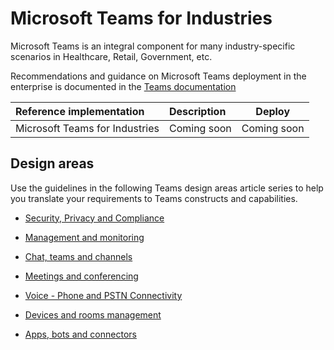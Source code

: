 # Microsoft Teams for Industries


Microsoft Teams is an integral component for many industry-specific scenarios in Healthcare, Retail, Government, etc.

Recommendations and guidance on Microsoft Teams deployment in the enterprise is documented in the [Teams documentation](https://docs.microsoft.com/en-us/microsoftteams/deploy-enterprise-overview)

| Reference implementation | Description | Deploy |
|:----------------------|:------------|--------|
| Microsoft Teams for Industries | Coming soon| Coming soon

## Design areas

Use the guidelines in the following Teams design areas article series to help you translate your requirements to Teams constructs and capabilities.

* [Security, Privacy and Compliance](https://docs.microsoft.com/en-us/microsoftteams/security-compliance-overview)

* [Management and monitoring](https://docs.microsoft.com/en-us/microsoftteams/manage-teams-overview)

* [Chat, teams and channels](https://docs.microsoft.com/en-us/microsoftteams/deploy-chat-teams-channels-microsoft-teams-landing-page)

* [Meetings and conferencing](https://docs.microsoft.com/en-us/microsoftteams/deploy-meetings-microsoft-teams-landing-page)

* [Voice - Phone and PSTN Connectivity](https://docs.microsoft.com/en-us/microsoftteams/cloud-voice-landing-page)

* [Devices and rooms management](https://docs.microsoft.com/en-us/microsoftteams/rooms/)

* [Apps, bots and connectors](https://docs.microsoft.com/en-us/microsoftteams/deploy-apps-microsoft-teams-landing-page)
